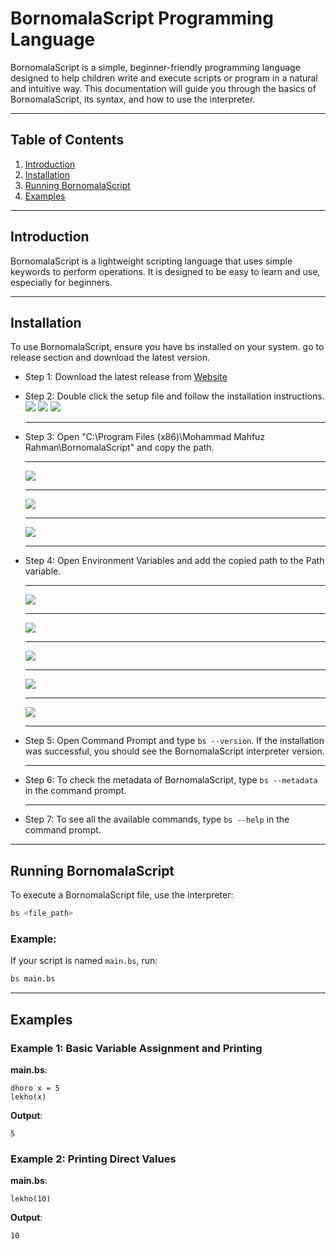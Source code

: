 # BornomalaScript Programming Language

BornomalaScript is a simple, beginner-friendly programming language designed to help children write and execute scripts or program in a natural and intuitive way. This documentation will guide you through the basics of BornomalaScript, its syntax, and how to use the interpreter.

---

## Table of Contents
1. [Introduction](#introduction)
2. [Installation](#installation)
3. [Running BornomalaScript](#running-Bornomalascript)
4. [Examples](#examples)


---

## Introduction
BornomalaScript is a lightweight scripting language that uses simple keywords to perform operations. It is designed to be easy to learn and use, especially for beginners.

---

## Installation
To use BornomalaScript, ensure you have bs installed on your system. go to release section and download the latest version.


* Step 1: Download the latest release from <a href="https://bornomala-script.vercel.app/" target="_blank">Website</a>


* Step 2: Double click the setup file and follow the installation instructions.
![](docs/1.png)
![](docs/2.png)
![](docs/3.png) <hr>
* Step 3: Open "C:\Program Files (x86)\Mohammad Mahfuz Rahman\BornomalaScript" and copy the path. <hr>
![](docs/4.png) <hr>
![](docs/5.png) <hr>
![](docs/6.png) <hr>
* Step 4: Open Environment Variables and add the copied path to the Path variable. <hr>
![](docs/7.png) <hr>
![](docs/8.png) <hr>
![](docs/9.png) <hr>
![](docs/10.png) <hr>
![](docs/11.png) <hr>
* Step 5: Open Command Prompt and type `bs --version`. If the installation was successful, you should see the BornomalaScript interpreter version. <hr>

* Step 6: To check the metadata of BornomalaScript, type `bs --metadata` in the command prompt. <hr>

* Step 7: To see all the available commands, type `bs --help` in the command prompt.


---


## Running BornomalaScript
To execute a BornomalaScript file, use the interpreter:

```bash
bs <file_path>
```

### Example:
If your script is named `main.bs`, run:
```bash
bs main.bs
```

---

## Examples
### Example 1: Basic Variable Assignment and Printing
**main.bs**:
```
dhoro x = 5
lekho(x)
```
**Output**:
```
5
```

### Example 2: Printing Direct Values
**main.bs**:
```
lekho(10)
```
**Output**:
```
10
```
